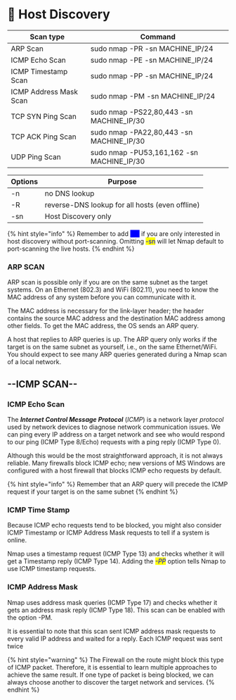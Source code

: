 # 👾 Host Discovery

| Scan type              | Command                                    |
| ---------------------- | ------------------------------------------ |
| ARP Scan               | sudo nmap -PR -sn MACHINE\_IP/24           |
| ICMP Echo Scan         | sudo nmap -PE -sn MACHINE\_IP/24           |
| ICMP Timestamp Scan    | sudo nmap -PP -sn MACHINE\_IP/24           |
| ICMP Address Mask Scan | sudo nmap -PM -sn MACHINE\_IP/24           |
| TCP SYN Ping Scan      | sudo nmap -PS22,80,443 -sn MACHINE\_IP/30  |
| TCP ACK Ping Scan      | sudo nmap -PA22,80,443 -sn MACHINE\_IP/30  |
| UDP Ping Scan          | sudo nmap -PU53,161,162 -sn MACHINE\_IP/30 |

| Options | Purpose                                         |
| ------- | ----------------------------------------------- |
| -n      | no DNS lookup                                   |
| -R      | reverse-DNS lookup for all hosts (even offline) |
| -sn     | Host Discovery only                             |

{% hint style="info" %}
Remember to add <mark style="color:blue;background-color:blue;">`-sn`</mark> if you are only interested in host discovery without port-scanning. Omitting <mark style="color:blue;">-sn</mark> will let Nmap default to port-scanning the live hosts.
{% endhint %}

### ARP SCAN

ARP scan is possible only if you are on the same subnet as the target systems. On an Ethernet (802.3) and WiFi (802.11), you need to know the MAC address of any system before you can communicate with it.&#x20;

The MAC address is necessary for the link-layer header; the header contains the source MAC address and the destination MAC address among other fields. To get the MAC address, the OS sends an ARP query.&#x20;

A host that replies to ARP queries is up. The ARP query only works if the target is on the same subnet as yourself, i.e., on the same Ethernet/WiFi. You should expect to see many ARP queries generated during a Nmap scan of a local network.

## --ICMP SCAN--

### ICMP Echo Scan

The _**Internet Control Message Protocol**_ (_ICMP_) is a network layer _protocol_ used by network devices to diagnose network communication issues. We can ping every IP address on a target network and see who would respond to our ping (ICMP Type 8/Echo) requests with a ping reply (ICMP Type 0).&#x20;

Although this would be the most straightforward approach, it is not always reliable. Many firewalls block ICMP echo; new versions of MS Windows are configured with a host firewall that blocks ICMP echo requests by default.&#x20;

{% hint style="info" %}
Remember that an ARP query will precede the ICMP request if your target is on the same subnet
{% endhint %}

### ICMP Time Stamp

Because ICMP echo requests tend to be blocked, you might also consider ICMP Timestamp or ICMP Address Mask requests to tell if a system is online.&#x20;

Nmap uses a timestamp request (ICMP Type 13) and checks whether it will get a Timestamp reply (ICMP Type 14). Adding the _<mark style="color:blue;">-PP</mark>_ option tells Nmap to use ICMP timestamp requests.

### ICMP Address Mask

Nmap uses address mask queries (ICMP Type 17) and checks whether it gets an address mask reply (ICMP Type 18). This scan can be enabled with the option -PM.

It is essential to note that this scan sent ICMP address mask requests to every valid IP address and waited for a reply. Each ICMP request was sent twice

{% hint style="warning" %}
The Firewall on the route might block this type of ICMP packet. Therefore, it is essential to learn multiple approaches to achieve the same result. If one type of packet is being blocked, we can always choose another to discover the target network and services.
{% endhint %}

##

